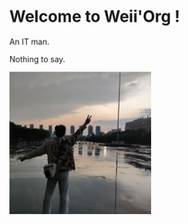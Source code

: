 # Welcome to Weii'Org ! 
An IT man.

Nothing to say.

<img src="../assets/back.jpg" alt="back" width="50%" />
